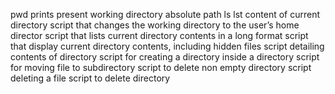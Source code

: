 pwd prints present working directory absolute path
ls lst content of current directory
script that changes the working directory to the user’s home director
script that lists current directory contents in a long format
script that display current directory contents, including hidden files
script detailing contents of directory
script for creating a directory inside a directory
script for moving file to subdirectory
script to delete non empty directory
script deleting a file
script to delete directory
